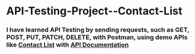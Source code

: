 # API-Testing-Project--Contact-List
### I have learned API Testing by sending requests, such as GET, POST, PUT, PATCH, DELETE, with Postman, using demo APIs like [Contact List](https://thinking-tester-contact-list.herokuapp.com/) with [API Documentation](https://documenter.getpostman.com/view/4012288/TzK2bEa8#intro)
